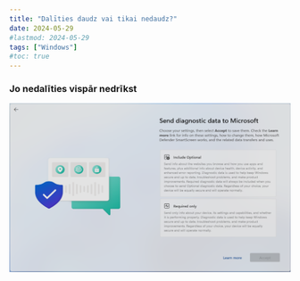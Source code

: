 ```yaml
---
title: "Dalīties daudz vai tikai nedaudz?"
date: 2024-05-29
#lastmod: 2024-05-29
tags: ["Windows"]
#toc: true
---
```

### Jo nedalīties vispār nedrīkst

<center><img src="windows-is-spyware.png"></center>
